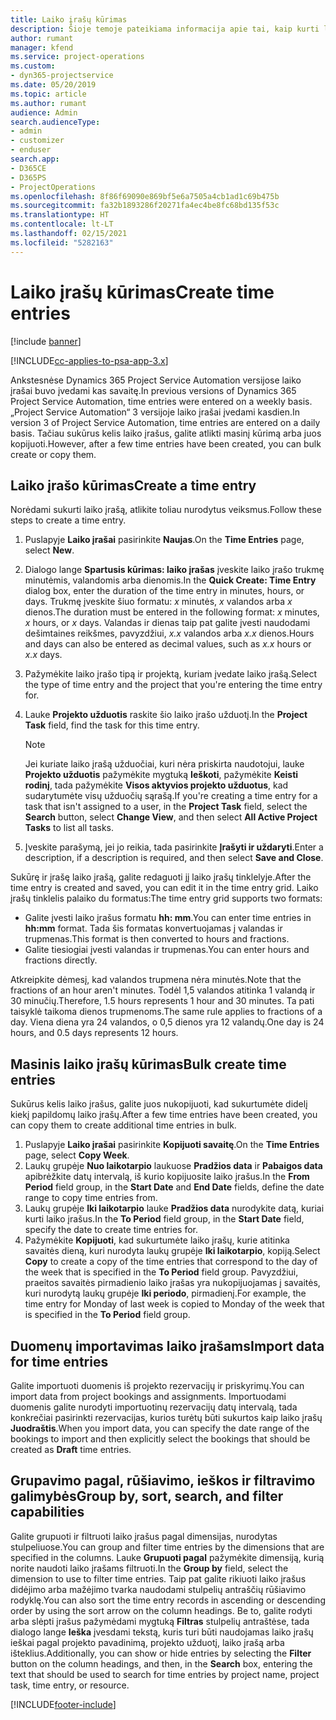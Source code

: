 ```yaml
---
title: Laiko įrašų kūrimas
description: Šioje temoje pateikiama informacija apie tai, kaip kurti laiko įrašus.
author: rumant
manager: kfend
ms.service: project-operations
ms.custom:
- dyn365-projectservice
ms.date: 05/20/2019
ms.topic: article
ms.author: rumant
audience: Admin
search.audienceType:
- admin
- customizer
- enduser
search.app:
- D365CE
- D365PS
- ProjectOperations
ms.openlocfilehash: 8f86f69090e869bf5e6a7505a4cb1ad1c69b475b
ms.sourcegitcommit: fa32b1893286f20271fa4ec4be8fc68bd135f53c
ms.translationtype: HT
ms.contentlocale: lt-LT
ms.lasthandoff: 02/15/2021
ms.locfileid: "5282163"
---
```

# <a name="create-time-entries"></a><span data-ttu-id="496db-103">Laiko įrašų kūrimas</span><span class="sxs-lookup"><span data-stu-id="496db-103">Create time entries</span></span>

[!include [banner](../includes/psa-now-project-operations.md)]

[!INCLUDE[cc-applies-to-psa-app-3.x](../includes/cc-applies-to-psa-app-3x.md)]

<span data-ttu-id="496db-104">Ankstesnėse Dynamics 365 Project Service Automation versijose laiko įrašai buvo įvedami kas savaitę.</span><span class="sxs-lookup"><span data-stu-id="496db-104">In previous versions of Dynamics 365 Project Service Automation, time entries were entered on a weekly basis.</span></span> <span data-ttu-id="496db-105">„Project Service Automation“ 3 versijoje laiko įrašai įvedami kasdien.</span><span class="sxs-lookup"><span data-stu-id="496db-105">In version 3 of Project Service Automation, time entries are entered on a daily basis.</span></span> <span data-ttu-id="496db-106">Tačiau sukūrus kelis laiko įrašus, galite atlikti masinį kūrimą arba juos kopijuoti.</span><span class="sxs-lookup"><span data-stu-id="496db-106">However, after a few time entries have been created, you can bulk create or copy them.</span></span>

## <a name="create-a-time-entry"></a><span data-ttu-id="496db-107">Laiko įrašo kūrimas</span><span class="sxs-lookup"><span data-stu-id="496db-107">Create a time entry</span></span>

<span data-ttu-id="496db-108">Norėdami sukurti laiko įrašą, atlikite toliau nurodytus veiksmus.</span><span class="sxs-lookup"><span data-stu-id="496db-108">Follow these steps to create a time entry.</span></span>

1. <span data-ttu-id="496db-109">Puslapyje **Laiko įrašai** pasirinkite **Naujas**.</span><span class="sxs-lookup"><span data-stu-id="496db-109">On the **Time Entries** page, select **New**.</span></span>
2. <span data-ttu-id="496db-110">Dialogo lange **Spartusis kūrimas: laiko įrašas** įveskite laiko įrašo trukmę minutėmis, valandomis arba dienomis.</span><span class="sxs-lookup"><span data-stu-id="496db-110">In the **Quick Create: Time Entry** dialog box, enter the duration of the time entry in minutes, hours, or days.</span></span> <span data-ttu-id="496db-111">Trukmę įveskite šiuo formatu: *x* minutės, *x* valandos arba *x* dienos.</span><span class="sxs-lookup"><span data-stu-id="496db-111">The duration must be entered in the following format: *x* minutes, *x* hours, or *x* days.</span></span> <span data-ttu-id="496db-112">Valandas ir dienas taip pat galite įvesti naudodami dešimtaines reikšmes, pavyzdžiui, *x.x* valandos arba *x.x* dienos.</span><span class="sxs-lookup"><span data-stu-id="496db-112">Hours and days can also be entered as decimal values, such as *x.x* hours or *x.x* days.</span></span>
3. <span data-ttu-id="496db-113">Pažymėkite laiko įrašo tipą ir projektą, kuriam įvedate laiko įrašą.</span><span class="sxs-lookup"><span data-stu-id="496db-113">Select the type of time entry and the project that you're entering the time entry for.</span></span>
4. <span data-ttu-id="496db-114">Lauke **Projekto užduotis** raskite šio laiko įrašo užduotį.</span><span class="sxs-lookup"><span data-stu-id="496db-114">In the **Project Task** field, find the task for this time entry.</span></span>

    > [!NOTE]
    > <span data-ttu-id="496db-115">Jei kuriate laiko įrašą užduočiai, kuri nėra priskirta naudotojui, lauke **Projekto užduotis** pažymėkite mygtuką **Ieškoti**, pažymėkite **Keisti rodinį**, tada pažymėkite **Visos aktyvios projekto užduotus**, kad sudarytumėte visų užduočių sąrašą.</span><span class="sxs-lookup"><span data-stu-id="496db-115">If you're creating a time entry for a task that isn't assigned to a user, in the **Project Task** field, select the **Search** button, select **Change View**, and then select **All Active Project Tasks** to list all tasks.</span></span>

5. <span data-ttu-id="496db-116">Įveskite parašymą, jei jo reikia, tada pasirinkite **Įrašyti ir uždaryti**.</span><span class="sxs-lookup"><span data-stu-id="496db-116">Enter a description, if a description is required, and then select **Save and Close**.</span></span>

<span data-ttu-id="496db-117">Sukūrę ir įrašę laiko įrašą, galite redaguoti jį laiko įrašų tinklelyje.</span><span class="sxs-lookup"><span data-stu-id="496db-117">After the time entry is created and saved, you can edit it in the time entry grid.</span></span> <span data-ttu-id="496db-118">Laiko įrašų tinklelis palaiko du formatus:</span><span class="sxs-lookup"><span data-stu-id="496db-118">The time entry grid supports two formats:</span></span>

- <span data-ttu-id="496db-119">Galite įvesti laiko įrašus formatu **hh: mm**.</span><span class="sxs-lookup"><span data-stu-id="496db-119">You can enter time entries in **hh:mm** format.</span></span> <span data-ttu-id="496db-120">Tada šis formatas konvertuojamas į valandas ir trupmenas.</span><span class="sxs-lookup"><span data-stu-id="496db-120">This format is then converted to hours and fractions.</span></span>
- <span data-ttu-id="496db-121">Galite tiesiogiai įvesti valandas ir trupmenas.</span><span class="sxs-lookup"><span data-stu-id="496db-121">You can enter hours and fractions directly.</span></span>

<span data-ttu-id="496db-122">Atkreipkite dėmesį, kad valandos trupmena nėra minutės.</span><span class="sxs-lookup"><span data-stu-id="496db-122">Note that the fractions of an hour aren't minutes.</span></span> <span data-ttu-id="496db-123">Todėl 1,5 valandos atitinka 1 valandą ir 30 minučių.</span><span class="sxs-lookup"><span data-stu-id="496db-123">Therefore, 1.5 hours represents 1 hour and 30 minutes.</span></span> <span data-ttu-id="496db-124">Ta pati taisyklė taikoma dienos trupmenoms.</span><span class="sxs-lookup"><span data-stu-id="496db-124">The same rule applies to fractions of a day.</span></span> <span data-ttu-id="496db-125">Viena diena yra 24 valandos, o 0,5 dienos yra 12 valandų.</span><span class="sxs-lookup"><span data-stu-id="496db-125">One day is 24 hours, and 0.5 days represents 12 hours.</span></span>

## <a name="bulk-create-time-entries"></a><span data-ttu-id="496db-126">Masinis laiko įrašų kūrimas</span><span class="sxs-lookup"><span data-stu-id="496db-126">Bulk create time entries</span></span>

<span data-ttu-id="496db-127">Sukūrus kelis laiko įrašus, galite juos nukopijuoti, kad sukurtumėte didelį kiekį papildomų laiko įrašų.</span><span class="sxs-lookup"><span data-stu-id="496db-127">After a few time entries have been created, you can copy them to create additional time entries in bulk.</span></span>

1. <span data-ttu-id="496db-128">Puslapyje **Laiko įrašai** pasirinkite **Kopijuoti savaitę**.</span><span class="sxs-lookup"><span data-stu-id="496db-128">On the **Time Entries** page, select **Copy Week**.</span></span>
2. <span data-ttu-id="496db-129">Laukų grupėje **Nuo laikotarpio** laukuose **Pradžios data** ir **Pabaigos data** apibrėžkite datų intervalą, iš kurio kopijuosite laiko įrašus.</span><span class="sxs-lookup"><span data-stu-id="496db-129">In the **From Period** field group, in the **Start Date** and **End Date** fields, define the date range to copy time entries from.</span></span>
3. <span data-ttu-id="496db-130">Laukų grupėje **Iki laikotarpio** lauke **Pradžios data** nurodykite datą, kuriai kurti laiko įrašus.</span><span class="sxs-lookup"><span data-stu-id="496db-130">In the **To Period** field group, in the **Start Date** field, specify the date to create time entries for.</span></span>
4. <span data-ttu-id="496db-131">Pažymėkite **Kopijuoti**, kad sukurtumėte laiko įrašų, kurie atitinka savaitės dieną, kuri nurodyta laukų grupėje **Iki laikotarpio**, kopiją.</span><span class="sxs-lookup"><span data-stu-id="496db-131">Select **Copy** to create a copy of the time entries that correspond to the day of the week that is specified in the **To Period** field group.</span></span> <span data-ttu-id="496db-132">Pavyzdžiui, praeitos savaitės pirmadienio laiko įrašas yra nukopijuojamas į savaitės, kuri nurodytą laukų grupėje **Iki periodo**, pirmadienį.</span><span class="sxs-lookup"><span data-stu-id="496db-132">For example, the time entry for Monday of last week is copied to Monday of the week that is specified in the **To Period** field group.</span></span>

## <a name="import-data-for-time-entries"></a><span data-ttu-id="496db-133">Duomenų importavimas laiko įrašams</span><span class="sxs-lookup"><span data-stu-id="496db-133">Import data for time entries</span></span>

<span data-ttu-id="496db-134">Galite importuoti duomenis iš projekto rezervacijų ir priskyrimų.</span><span class="sxs-lookup"><span data-stu-id="496db-134">You can import data from project bookings and assignments.</span></span> <span data-ttu-id="496db-135">Importuodami duomenis galite nurodyti importuotinų rezervacijų datų intervalą, tada konkrečiai pasirinkti rezervacijas, kurios turėtų būti sukurtos kaip laiko įrašų **Juodraštis**.</span><span class="sxs-lookup"><span data-stu-id="496db-135">When you import data, you can specify the date range of the bookings to import and then explicitly select the bookings that should be created as **Draft** time entries.</span></span>

## <a name="group-by-sort-search-and-filter-capabilities"></a><span data-ttu-id="496db-136">Grupavimo pagal, rūšiavimo, ieškos ir filtravimo galimybės</span><span class="sxs-lookup"><span data-stu-id="496db-136">Group by, sort, search, and filter capabilities</span></span>

<span data-ttu-id="496db-137">Galite grupuoti ir filtruoti laiko įrašus pagal dimensijas, nurodytas stulpeliuose.</span><span class="sxs-lookup"><span data-stu-id="496db-137">You can group and filter time entries by the dimensions that are specified in the columns.</span></span> <span data-ttu-id="496db-138">Lauke **Grupuoti pagal** pažymėkite dimensiją, kurią norite naudoti laiko įrašams filtruoti.</span><span class="sxs-lookup"><span data-stu-id="496db-138">In the **Group by** field, select the dimension to use to filter time entries.</span></span> <span data-ttu-id="496db-139">Taip pat galite rikiuoti laiko įrašus didėjimo arba mažėjimo tvarka naudodami stulpelių antraščių rūšiavimo rodyklę.</span><span class="sxs-lookup"><span data-stu-id="496db-139">You can also sort the time entry records in ascending or descending order by using the sort arrow on the column headings.</span></span> <span data-ttu-id="496db-140">Be to, galite rodyti arba slėpti įrašus pažymėdami mygtuką **Filtras** stulpelių antraštėse, tada dialogo lange **Ieška** įvesdami tekstą, kuris turi būti naudojamas laiko įrašų ieškai pagal projekto pavadinimą, projekto užduotį, laiko įrašą arba išteklius.</span><span class="sxs-lookup"><span data-stu-id="496db-140">Additionally, you can show or hide entries by selecting the **Filter** button on the column headings, and then, in the **Search** box, entering the text that should be used to search for time entries by project name, project task, time entry, or resource.</span></span>


[!INCLUDE[footer-include](../includes/footer-banner.md)]